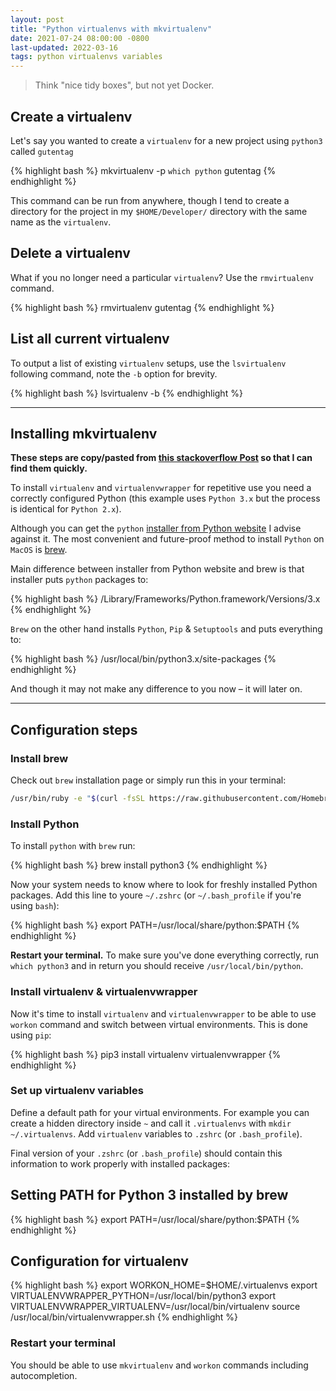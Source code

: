 ```yaml
---
layout: post
title: "Python virtualenvs with mkvirtualenv"
date: 2021-07-24 08:00:00 -0800
last-updated: 2022-03-16
tags: python virtualenvs variables
---
```


> Think "nice tidy boxes", but not yet Docker.

## Create a virtualenv

Let's say you wanted to create a `virtualenv` for a new project using `python3` called `gutentag`

{% highlight bash %}
mkvirtualenv -p `which python` gutentag
{% endhighlight %}

This command can be run from anywhere, though I tend to create a directory for the project in my `$HOME/Developer/` directory with the same name as the `virtualenv`.

## Delete a virtualenv

What if you no longer need a particular `virtualenv`? Use the `rmvirtualenv` command.

{% highlight bash %}
rmvirtualenv gutentag
{% endhighlight %}

## List all current virtualenv

To output a list of existing `virtualenv` setups, use the `lsvirtualenv` following command, note the `-b` option for brevity.

{% highlight bash %}
lsvirtualenv -b
{% endhighlight %}

---

## Installing mkvirtualenv

**These steps are copy/pasted from [this stackoverflow Post][stackoverflow-post] so that I can find them quickly.**

To install `virtualenv` and `virtualenvwrapper` for repetitive use you need a correctly configured Python (this example uses `Python 3.x` but the process is identical for `Python 2.x`).

Although you can get the `python` [installer from Python website][python-installer] I advise against it. The most convenient and future-proof method to install `Python` on `MacOS` is [brew][homebrew-link].

Main difference between installer from Python website and brew is that installer puts `python` packages to:

{% highlight bash %}
/Library/Frameworks/Python.framework/Versions/3.x
{% endhighlight %}

`Brew` on the other hand installs `Python`, `Pip` & `Setuptools` and puts everything to:

{% highlight bash %}
/usr/local/bin/python3.x/site-packages
{% endhighlight %}

And though it may not make any difference to you now – it will later on.

---

## Configuration steps

### Install brew

Check out `brew` installation page or simply run this in your terminal:

```bash
/usr/bin/ruby -e "$(curl -fsSL https://raw.githubusercontent.com/Homebrew/install/master/install)"
```

### Install Python

To install `python` with `brew` run:

{% highlight bash %}
brew install python3
{% endhighlight %}

Now your system needs to know where to look for freshly installed Python packages. Add this line to youre `~/.zshrc` (or `~/.bash_profile` if you're using `bash`):

{% highlight bash %}
export PATH=/usr/local/share/python:$PATH
{% endhighlight %}

**Restart your terminal.** To make sure you've done everything correctly, run `which python3` and in return you should receive `/usr/local/bin/python`.

### Install virtualenv & virtualenvwrapper

Now it's time to install `virtualenv` and `virtualenvwrapper` to be able to use `workon` command and switch between virtual environments. This is done using `pip`:

{% highlight bash %}
pip3 install virtualenv virtualenvwrapper
{% endhighlight %}

### Set up virtualenv variables

Define a default path for your virtual environments. For example you can create a hidden directory inside `~` and call it `.virtualenvs` with `mkdir ~/.virtualenvs`. Add `virtualenv` variables to `.zshrc` (or `.bash_profile`).

Final version of your `.zshrc` (or `.bash_profile`) should contain this information to work properly with installed packages:

## Setting PATH for Python 3 installed by brew

{% highlight bash %}
export PATH=/usr/local/share/python:$PATH
{% endhighlight %}

## Configuration for virtualenv

{% highlight bash %}
export WORKON_HOME=$HOME/.virtualenvs
export VIRTUALENVWRAPPER_PYTHON=/usr/local/bin/python3
export VIRTUALENVWRAPPER_VIRTUALENV=/usr/local/bin/virtualenv
source /usr/local/bin/virtualenvwrapper.sh
{% endhighlight %}

### Restart your terminal

You should be able to use `mkvirtualenv` and `workon` commands including autocompletion.

[stackoverflow-post]: https://stackoverflow.com/a/49528037
[python-installer]: https://www.python.org/downloads/
[homebrew-link]: https://brew.sh/

